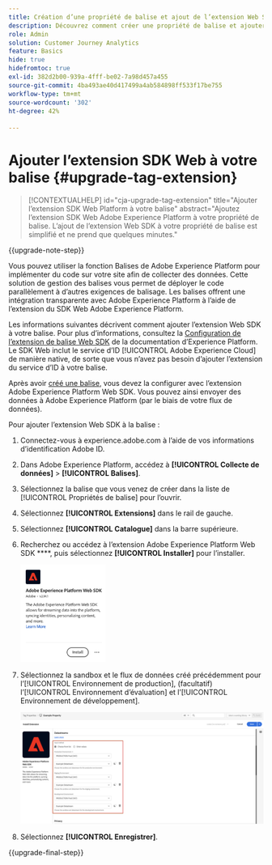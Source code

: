 ```yaml
---
title: Création d’une propriété de balise et ajout de l’extension Web SDK
description: Découvrez comment créer une propriété de balise et ajouter l’extension Web SDK
role: Admin
solution: Customer Journey Analytics
feature: Basics
hide: true
hidefromtoc: true
exl-id: 382d2b00-939a-4fff-be02-7a98d457a455
source-git-commit: 4ba493ae40d417499a4ab584898ff533f17be755
workflow-type: tm+mt
source-wordcount: '302'
ht-degree: 42%

---
```


# Ajouter l’extension SDK Web à votre balise {#upgrade-tag-extension}

<!-- markdownlint-disable MD034 -->

>[!CONTEXTUALHELP]
>id="cja-upgrade-tag-extension"
>title="Ajouter l’extension SDK Web Platform à votre balise"
>abstract="Ajoutez l’extension SDK Web Adobe Experience Platform à votre propriété de balise. L’ajout de l’extension Web SDK à votre propriété de balise est simplifié et ne prend que quelques minutes."

<!-- markdownlint-enable MD034 -->

{{upgrade-note-step}}

Vous pouvez utiliser la fonction Balises de Adobe Experience Platform pour implémenter du code sur votre site afin de collecter des données. Cette solution de gestion des balises vous permet de déployer le code parallèlement à d’autres exigences de balisage. Les balises offrent une intégration transparente avec Adobe Experience Platform à l’aide de l’extension du SDK Web Adobe Experience Platform.

Les informations suivantes décrivent comment ajouter l’extension Web SDK à votre balise. Pour plus d’informations, consultez la [Configuration de l’extension de balise Web SDK](https://experienceleague.adobe.com/en/docs/experience-platform/tags/extensions/client/web-sdk/web-sdk-extension-configuration) de la documentation d’Experience Platform. Le SDK Web inclut le service d’ID [!UICONTROL Adobe Experience Cloud] de manière native, de sorte que vous n’avez pas besoin d’ajouter l’extension du service d’ID à votre balise.

Après avoir [créé une balise](/help/getting-started/cja-upgrade/cja-upgrade-tag-property.md), vous devez la configurer avec l’extension Adobe Experience Platform Web SDK. Vous pouvez ainsi envoyer des données à Adobe Experience Platform (par le biais de votre flux de données).

Pour ajouter l’extension Web SDK à la balise :

1. Connectez-vous à experience.adobe.com à l’aide de vos informations d’identification Adobe ID.

1. Dans Adobe Experience Platform, accédez à **[!UICONTROL Collecte de données]** > **[!UICONTROL Balises]**.

1. Sélectionnez la balise que vous venez de créer dans la liste de [!UICONTROL Propriétés de balise] pour l’ouvrir.

1. Sélectionnez **[!UICONTROL Extensions]** dans le rail de gauche.

1. Sélectionnez **[!UICONTROL Catalogue]** dans la barre supérieure.

1. Recherchez ou accédez à l’extension Adobe Experience Platform Web SDK ****, puis sélectionnez **[!UICONTROL Installer]** pour l’installer.

   <img src="assets/aepwebsdk-extension.png" width="35%"/>

1. Sélectionnez la sandbox et le flux de données créé précédemment pour l’[!UICONTROL Environnement de production], (facultatif) l’[!UICONTROL Environnement d’évaluation] et l’[!UICONTROL Environnement de développement].

   ![Configuration de l’extension du SDK Web AEP](assets/aepwebsk-extension-datastreams.png)

1. Sélectionnez **[!UICONTROL Enregistrer]**.

{{upgrade-final-step}}
